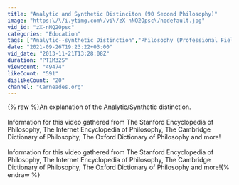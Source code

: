 ```yaml
---
title: "Analytic and Synthetic Distinciton (90 Second Philosophy)"
image: "https:\/\/i.ytimg.com\/vi\/zX-nNQ2Opsc\/hqdefault.jpg"
vid_id: "zX-nNQ2Opsc"
categories: "Education"
tags: ["Analytic--synthetic Distinction","Philosophy (Professional Field)","Philosophy Of Language (Idea)"]
date: "2021-09-26T19:23:22+03:00"
vid_date: "2013-11-21T13:28:08Z"
duration: "PT1M32S"
viewcount: "49474"
likeCount: "591"
dislikeCount: "20"
channel: "Carneades.org"
---
```

{% raw %}An explanation of the Analytic/Synthetic distinction.<br /><br />Information for this video gathered from The Stanford Encyclopedia of Philosophy, The Internet Encyclopedia of Philosophy, The Cambridge Dictionary of Philosophy, The Oxford Dictionary of Philosophy and more!<br /><br />Information for this video gathered from The Stanford Encyclopedia of Philosophy, The Internet Encyclopedia of Philosophy, The Cambridge Dictionary of Philosophy, The Oxford Dictionary of Philosophy and more!{% endraw %}
